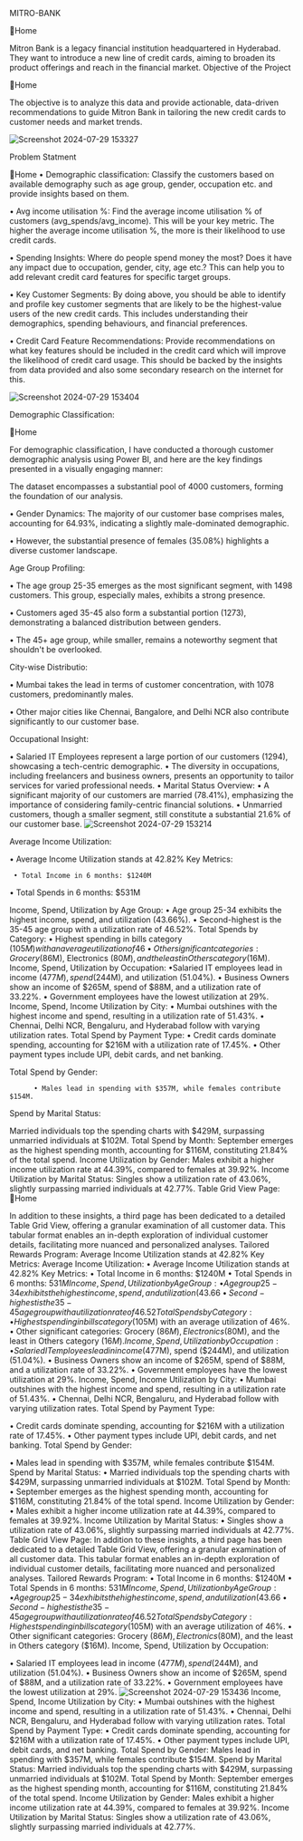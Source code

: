  MITRO-BANK
     
🔁Home

Mitron Bank is a legacy financial institution headquartered in Hyderabad. They want to introduce a new line of credit cards, aiming to broaden its product offerings and reach in the financial market.
Objective of the Project

🔁Home

The objective is to analyze this data and provide actionable, data-driven recommendations to guide Mitron Bank in tailoring the new credit cards to customer needs and market trends.

![Screenshot 2024-07-29 153327](https://github.com/user-attachments/assets/fdb52c7f-a9d5-48ef-994e-69e659ebdeb5)

Problem Statment

🔁Home
•	Demographic classification: Classify the customers based on available demography such as age group, gender, occupation etc. and provide insights based on them.

•	Avg income utilisation %: Find the average income utilisation % of customers (avg_spends/avg_income). This will be your key metric. The higher the average income utilisation %, the more is their likelihood to use credit cards.

•	Spending Insights: Where do people spend money the most? Does it have any impact due to occupation, gender, city, age etc.? This can help you to add relevant credit card features for specific target groups.

•	Key Customer Segments: By doing above, you should be able to identify and profile key customer segments that are likely to be the highest-value users of the new credit cards. This includes understanding their demographics, spending behaviours, and financial preferences.

•	Credit Card Feature Recommendations: Provide recommendations on what key features should be included in the credit card which will improve the likelihood of credit card usage. This should be backed by the insights from data provided and also some secondary research on the internet for this.

![Screenshot 2024-07-29 153404](https://github.com/user-attachments/assets/d1775399-7410-42bc-9fc1-a29ef9b0c0bf)

Demographic Classification:


🔁Home

For demographic classification, I have conducted a thorough customer demographic analysis using Power BI, and here are the key findings presented in a visually engaging manner:

The dataset encompasses a substantial pool of 4000 customers, forming the foundation of our analysis.

•	Gender Dynamics: The majority of our customer base comprises males, accounting for 64.93%, indicating a slightly male-dominated demographic.

•	However, the substantial presence of females (35.08%) highlights a diverse customer landscape.

Age Group Profiling:

•	The age group 25-35 emerges as the most significant segment, with 1498 customers. This group, especially males, exhibits a strong presence.

•	Customers aged 35-45 also form a substantial portion (1273), demonstrating a balanced distribution between genders.

•	The 45+ age group, while smaller, remains a noteworthy segment that shouldn't be overlooked.

City-wise Distributio:

•	Mumbai takes the lead in terms of customer concentration, with 1078 customers, predominantly males.

•	Other major cities like Chennai, Bangalore, and Delhi NCR also contribute significantly to our customer base.


Occupational Insight:

•	Salaried IT Employees represent a large portion of our customers (1294), showcasing a tech-centric demographic.
•	The diversity in occupations, including freelancers and business owners, presents an opportunity to tailor services for varied professional needs.
•	Marital Status Overview:
•	A significant majority of our customers are married (78.41%), emphasizing the importance of considering family-centric financial solutions.
•	Unmarried customers, though a smaller segment, still constitute a substantial 21.6% of our customer base.
![Screenshot 2024-07-29 153214](https://github.com/user-attachments/assets/1b435755-2daa-497d-8c02-040300f80467)


Average Income Utilization:

•	Average Income Utilization stands at 42.82%
     Key Metrics:
	 
	 • Total Income in 6 months: $1240M
  
•	Total Spends in 6 months: $531M

Income, Spend, Utilization by Age Group:
        •   Age group 25-34 exhibits the highest income, spend, and utilization (43.66%).
•	Second-highest is the 35-45 age group with a utilization rate of 46.52%.
Total Spends by Category:
        • Highest spending in bills category ($105M) with an average utilization of 46%.
•	Other significant categories: Grocery ($86M), Electronics ($80M), and the least in Others category ($16M).
Income, Spend, Utilization by Occupation:
         •Salaried IT employees lead in income ($477M), spend ($244M), and utilization (51.04%).
•	Business Owners show an income of $265M, spend of $88M, and a utilization rate of 33.22%.
•	Government employees have the lowest utilization at 29%.
Income, Spend, Income Utilization by City:
        • Mumbai outshines with the highest income and spend, resulting in a utilization rate of 51.43%.
•	Chennai, Delhi NCR, Bengaluru, and Hyderabad follow with varying utilization rates.
Total Spend by Payment Type:
         • Credit cards dominate spending, accounting for $216M with a utilization rate of 17.45%.
•	Other payment types include UPI, debit cards, and net banking.

Total Spend by Gender:

          • Males lead in spending with $357M, while females contribute $154M.

Spend by Marital Status:

Married individuals top the spending charts with $429M, surpassing unmarried individuals at $102M.
Total Spend by Month:
September emerges as the highest spending month, accounting for $116M, constituting 21.84% of the total spend.
Income Utilization by Gender:
Males exhibit a higher income utilization rate at 44.39%, compared to females at 39.92%.
Income Utilization by Marital Status:
Singles show a utilization rate of 43.06%, slightly surpassing married individuals at 42.77%.
Table Grid View Page:
🔁Home
 
In addition to these insights, a third page has been dedicated to a detailed Table Grid View, offering a granular examination of all customer data. This tabular format enables an in-depth exploration of individual customer details, facilitating more nuanced and personalized analyses.
Tailored Rewards Program:
Average Income Utilization stands at 42.82%
Key Metrics:
       Average Income Utilization:
                   • Average Income Utilization stands at 42.82%
Key Metrics:
         • Total Income in 6 months: $1240M
•	Total Spends in 6 months: $531M
Income, Spend, Utilization by Age Group:
      •      Age group 25-34 exhibits the highest income, spend, and utilization (43.66%).
•	Second-highest is the 35-45 age group with a utilization rate of 46.52%.
Total Spends by Category: 
       • Highest spending in bills category ($105M) with an average utilization of 46%.
•	Other significant categories: Grocery ($86M), Electronics ($80M), and the least in Others category ($16M).
Income, Spend, Utilization by Occupation:
        • Salaried IT employees lead in income ($477M), spend ($244M), and utilization (51.04%).
•	Business Owners show an income of $265M, spend of $88M, and a utilization rate of 33.22%.
•	Government employees have the lowest utilization at 29%.
Income, Spend, Income Utilization by City:
       • Mumbai outshines with the highest income and spend, resulting in a utilization rate of 51.43%.
•	Chennai, Delhi NCR, Bengaluru, and Hyderabad follow with varying utilization rates.
Total Spend by Payment Type:
 
•	Credit cards dominate spending, accounting for $216M with a utilization rate of 17.45%.
•	Other payment types include UPI, debit cards, and net banking.
Total Spend by Gender:
 
•	Males lead in spending with $357M, while females contribute $154M.
Spend by Marital Status:
         • Married individuals top the spending charts with $429M, surpassing unmarried individuals at $102M.
Total Spend by Month:
          • September emerges as the highest spending month, accounting for $116M, constituting 21.84% of the total spend.
Income Utilization by Gender:
            • Males exhibit a higher income utilization rate at 44.39%, compared to females at 39.92%.
Income Utilization by Marital Status:
            • Singles show a utilization rate of 43.06%, slightly surpassing married individuals at 42.77%.
Table Grid View Page:
              In addition to these insights, a third page has been dedicated to a detailed Table Grid View, offering a granular examination of all customer data. This tabular format enables an in-depth exploration of individual customer details, facilitating more nuanced and personalized analyses.
Tailored Rewards Program:
        •      Total Income in 6 months: $1240M
•	Total Spends in 6 months: $531M
Income, Spend, Utilization by Age Group:
       •  Age group 25-34 exhibits the highest income, spend, and utilization (43.66%).
•	Second-highest is the 35-45 age group with a utilization rate of 46.52%.
Total Spends by Category:
        Highest spending in bills category ($105M) with an average utilization of 46%.
•	Other significant categories: Grocery ($86M), Electronics ($80M), and the least in Others category ($16M).
Income, Spend, Utilization by Occupation:
 
•	Salaried IT employees lead in income ($477M), spend ($244M), and utilization (51.04%).
•	Business Owners show an income of $265M, spend of $88M, and a utilization rate of 33.22%.
•	Government employees have the lowest utilization at 29%.
![Screenshot 2024-07-29 153436](https://github.com/user-attachments/assets/204a999b-cc36-400f-9032-217caf9cfbed)
Income, Spend, Income Utilization by City:
       •    Mumbai outshines with the highest income and spend, resulting in a utilization rate of 51.43%.
•	Chennai, Delhi NCR, Bengaluru, and Hyderabad follow with varying utilization rates.
Total Spend by Payment Type:
       • Credit cards dominate spending, accounting for $216M with a utilization rate of 17.45%.
•	Other payment types include UPI, debit cards, and net banking.
Total Spend by Gender:
         Males lead in spending with $357M, while females contribute $154M.
Spend by Marital Status:
            Married individuals top the spending charts with $429M, surpassing unmarried individuals at        $102M.
Total Spend by Month:
September emerges as the highest spending month, accounting for $116M, constituting 21.84% of the total spend.
Income Utilization by Gender:
Males exhibit a higher income utilization rate at 44.39%, compared to females at 39.92%.
Income Utilization by Marital Status:
Singles show a utilization rate of 43.06%, slightly surpassing married individuals at 42.77%.

